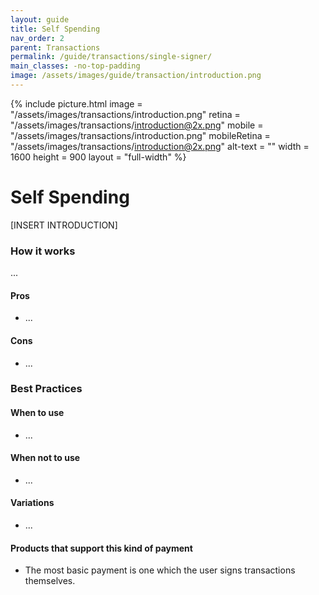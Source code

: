 ```yaml
---
layout: guide
title: Self Spending
nav_order: 2
parent: Transactions
permalink: /guide/transactions/single-signer/
main_classes: -no-top-padding
image: /assets/images/guide/transaction/introduction.png
---
```


{% include picture.html
   image = "/assets/images/transactions/introduction.png"
   retina = "/assets/images/transactions/introduction@2x.png"
   mobile = "/assets/images/transactions/introduction.png"
   mobileRetina = "/assets/images/transactions/introduction@2x.png"
   alt-text = ""
   width = 1600
   height = 900
   layout = "full-width"
%}

# Self Spending

[INSERT INTRODUCTION]

### How it works

...

#### Pros

- ...

#### Cons

- ...

### Best Practices

#### When to use

- ...

#### When not to use

- ...

#### Variations

- ...

#### Products that support this kind of payment

- The most basic payment is one which the user signs transactions themselves.